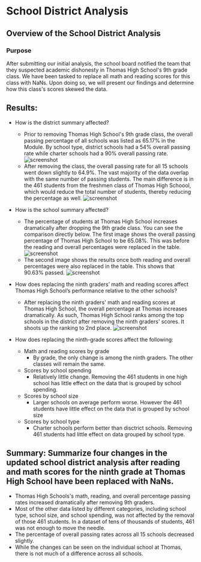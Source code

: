 # School District Analysis

## Overview of the School District Analysis

### Purpose
After submitting our initial analysis, the school board notified the team that they suspected academic dishonesty in Thomas High School's 9th grade class. We have been tasked to replace all math and reading scores for this class with NaNs. Upon doing so, we will present our findings and determine how this class's scores skewed the data.

## Results:
  - How is the district summary affected?
    - Prior to removing Thomas High School's 9th grade class, the overall passing percentage of all schools was listed as 65.17% in the Module. By school type, district schools had a 54% overall passing rate while charter schools had a 90% overall passing rate. 
    ![screenshot](https://user-images.githubusercontent.com/102992388/177377745-0e44310e-e7f3-4815-9ddd-ec33608bad5f.png)
    - After removing the class, the overall passing rate for all 15 schools went down slightly to 64.9%. The vast majority of the data overlap with the same number of passing students. The main difference is in the 461 students from the freshmen class of Thomas High Schoool, which would reduce the total number of students, thereby reducing the percentage as well.
    ![screenshot](https://user-images.githubusercontent.com/102992388/177377288-cdb6d736-cabe-47ef-9148-aacde1cda8e1.png)
  
  - How is the school summary affected?
    - The percentage of students at Thomas High School increases dramatically after dropping the 9th grade class. You can see the comparison directly below. The first image shows the overall passing percentage of Thomas High School to be 65.08%. This was before the reading and overall percentages were replaced in the table. 
    ![screenshot](https://user-images.githubusercontent.com/102992388/177379086-f98ca334-d6c7-4553-8afb-a663ebf7993c.png)
    - The second image shows the results once both reading and overall percentages were also replaced in the table. This shows that 90.63% passed.
    ![screenshot](https://user-images.githubusercontent.com/102992388/177379387-6a3dd91e-87b2-44c7-9ff5-f99287857e6d.png)

  - How does replacing the ninth graders’ math and reading scores affect Thomas High School’s performance relative to the other schools?
    - After replacing the ninth graders' math and reading scores at Thomas High School, the overall percentage at Thomas increases dramatically. As such, Thomas High School ranks among the top schools in the district after removing the ninth graders' scores. It shoots up the ranking to 2nd place.
    ![screenshot](https://user-images.githubusercontent.com/102992388/177379618-3a239e9a-1544-447e-88cc-f544f6f66909.png)
  - How does replacing the ninth-grade scores affect the following:
    - Math and reading scores by grade
      - By grade, the only change is among the ninth graders. The other classes will remain the same.
    - Scores by school spending
      - Relatively little change. Removing the 461 students in one high school has little effect on the data that is grouped by school spending.
    - Scores by school size
      - Larger schools on average perform worse. However the 461 students have little effect on the data that is grouped by school size
    - Scores by school type
      - Charter schools perform better than disctrict schools. Removing 461 students had little effect on data grouped by school type.

## Summary: Summarize four changes in the updated school district analysis after reading and math scores for the ninth grade at Thomas High School have been replaced with NaNs.
  - Thomas High Schools's math, reading, and overall percentage passing rates increased dramatically after removing 9th graders. 
  - Most of the other data listed by different categories, including school type, school size, and school spending, was not affected by the removal of those 461 students. In a dataset of tens of thousands of students, 461 was not enough to move the needle. 
  - The percentage of overall passing rates across all 15 schools decreased slightly. 
  - While the changes can be seen on the individual school at Thomas, there is not much of a difference across all schools.
